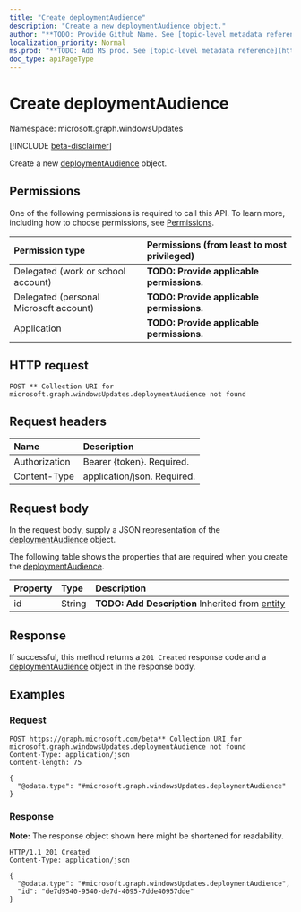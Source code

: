 ```yaml
---
title: "Create deploymentAudience"
description: "Create a new deploymentAudience object."
author: "**TODO: Provide Github Name. See [topic-level metadata reference](https://msgo.azurewebsites.net/add/document/guidelines/metadata.html#topic-level-metadata)**"
localization_priority: Normal
ms.prod: "**TODO: Add MS prod. See [topic-level metadata reference](https://msgo.azurewebsites.net/add/document/guidelines/metadata.html#topic-level-metadata)**"
doc_type: apiPageType
---
```


# Create deploymentAudience
Namespace: microsoft.graph.windowsUpdates

[!INCLUDE [beta-disclaimer](../../includes/beta-disclaimer.md)]

Create a new [deploymentAudience](../resources/windowsupdates-deploymentaudience.md) object.

## Permissions
One of the following permissions is required to call this API. To learn more, including how to choose permissions, see [Permissions](/graph/permissions-reference).

|Permission type|Permissions (from least to most privileged)|
|:---|:---|
|Delegated (work or school account)|**TODO: Provide applicable permissions.**|
|Delegated (personal Microsoft account)|**TODO: Provide applicable permissions.**|
|Application|**TODO: Provide applicable permissions.**|

## HTTP request

<!-- {
  "blockType": "ignored"
}
-->
``` http
POST ** Collection URI for microsoft.graph.windowsUpdates.deploymentAudience not found
```

## Request headers
|Name|Description|
|:---|:---|
|Authorization|Bearer {token}. Required.|
|Content-Type|application/json. Required.|

## Request body
In the request body, supply a JSON representation of the [deploymentAudience](../resources/windowsupdates-deploymentaudience.md) object.

The following table shows the properties that are required when you create the [deploymentAudience](../resources/windowsupdates-deploymentaudience.md).

|Property|Type|Description|
|:---|:---|:---|
|id|String|**TODO: Add Description** Inherited from [entity](../resources/windowsupdates-entity.md)|



## Response

If successful, this method returns a `201 Created` response code and a [deploymentAudience](../resources/windowsupdates-deploymentaudience.md) object in the response body.

## Examples

### Request
<!-- {
  "blockType": "request",
  "name": "create_deploymentaudience_from_"
}
-->
``` http
POST https://graph.microsoft.com/beta** Collection URI for microsoft.graph.windowsUpdates.deploymentAudience not found
Content-Type: application/json
Content-length: 75

{
  "@odata.type": "#microsoft.graph.windowsUpdates.deploymentAudience"
}
```


### Response
**Note:** The response object shown here might be shortened for readability.
<!-- {
  "blockType": "response",
  "truncated": true,
  "@odata.type": "microsoft.graph.windowsUpdates.deploymentAudience"
}
-->
``` http
HTTP/1.1 201 Created
Content-Type: application/json

{
  "@odata.type": "#microsoft.graph.windowsUpdates.deploymentAudience",
  "id": "de7d9540-9540-de7d-4095-7dde40957dde"
}
```

